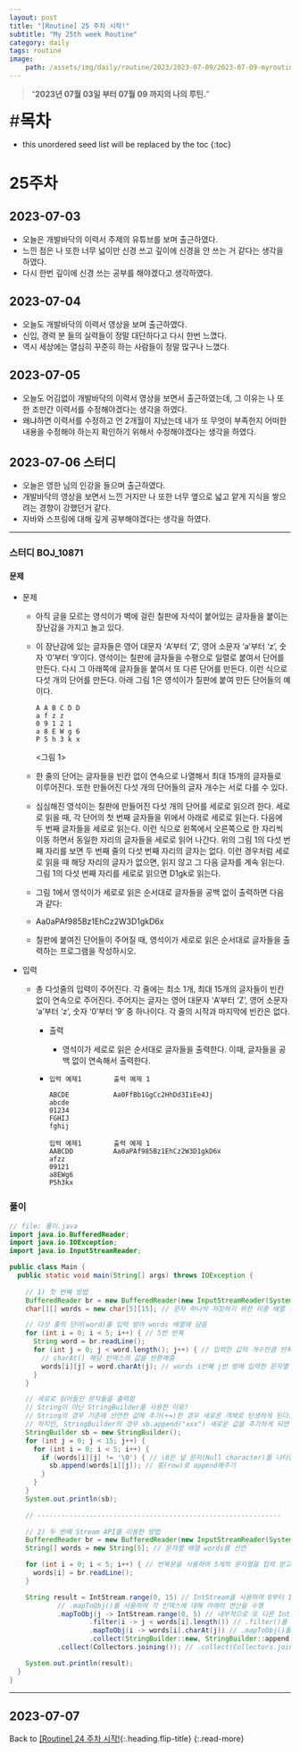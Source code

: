 ```yaml
---
layout: post
title: "[Routine] 25 주차 시작!"
subtitle: "My 25th week Routine"
category: daily
tags: routine
image:
    path: /assets/img/daily/routine/2023/2023-07-09/2023-07-09-myroutine-25th.png
---
```


> “**2023년 07월 03일 부터 07월 09 까지의 나의 루틴.**”

<span style="font-size:30px;">\#**목차**</span>
* this unordered seed list will be replaced by the toc
{:toc}

# 25주차
## 2023-07-03
- 오늘은 개발바닥의 이력서 주제의 유튜브를 보며 출근하였다.
- 느낀 점은 나 또한 너무 넓이만 신경 쓰고 깊이에 신경을 안 쓰는 거 같다는 생각을 하였다.
- 다시 한번 깊이에 신경 쓰는 공부를 해야겠다고 생각하였다.

## 2023-07-04
- 오늘도 개발바닥의 이력서 영상을 보며 출근하였다.
- 신입, 경력 분 들의 실력들이 정말 대단하다고 다시 한번 느꼈다.
- 역시 세상에는 열심히 꾸준히 하는 사람들이 정말 많구나 느꼈다.

## 2023-07-05
- 오늘도 어김없이 개발바닥의 이력서 영상을 보면서 출근하였는데, 그 이유는 나 또한 조만간 이력서를 수정해야겠다는 생각을 하였다.
- 왜냐하면 이력서를 수정하고 언 2개월이 지났는데 내가 또 무엇이 부족한지 어떠한 내용을 수정해야 하는지 확인하기 위해서 수정해야겠다는 생각을 하였다.

## 2023-07-06 스터디
- 오늘은 영한 님의 인강을 들으며 출근하였다.
- 개발바닥의 영상을 보면서 느낀 거지만 나 또한 너무 옆으로 넓고 얕게 지식을 쌓으려는 경향이 강했던거 같다.
- 자바와 스프링에 대해 깊게 공부해야겠다는 생각을 하였다.

***
### 스터디 BOJ_10871
#### 문제
- 문제
  - 아직 글을 모르는 영석이가 벽에 걸린 칠판에 자석이 붙어있는 글자들을 붙이는 장난감을 가지고 놀고 있다.
  - 이 장난감에 있는 글자들은 영어 대문자 ‘A’부터 ‘Z’, 영어 소문자 ‘a’부터 ‘z’, 숫자 ‘0’부터 ‘9’이다. 영석이는 칠판에 글자들을 수평으로 일렬로 붙여서 단어를 만든다. 다시 그 아래쪽에 글자들을 붙여서 또 다른 단어를 만든다. 이런 식으로 다섯 개의 단어를 만든다. 아래 그림 1은 영석이가 칠판에 붙여 만든 단어들의 예이다.
    ```text
    A A B C D D
    a f z z 
    0 9 1 2 1
    a 8 E W g 6
    P 5 h 3 k x
    ```
    <그림 1>

  - 한 줄의 단어는 글자들을 빈칸 없이 연속으로 나열해서 최대 15개의 글자들로 이루어진다. 또한 만들어진 다섯 개의 단어들의 글자 개수는 서로 다를 수 있다.
  - 심심해진 영석이는 칠판에 만들어진 다섯 개의 단어를 세로로 읽으려 한다. 세로로 읽을 때, 각 단어의 첫 번째 글자들을 위에서 아래로 세로로 읽는다. 다음에 두 번째 글자들을 세로로 읽는다. 이런 식으로 왼쪽에서 오른쪽으로 한 자리씩 이동 하면서 동일한 자리의 글자들을 세로로 읽어 나간다. 위의 그림 1의 다섯 번째 자리를 보면 두 번째 줄의 다섯 번째 자리의 글자는 없다. 이런 경우처럼 세로로 읽을 때 해당 자리의 글자가 없으면, 읽지 않고 그 다음 글자를 계속 읽는다. 그림 1의 다섯 번째 자리를 세로로 읽으면 D1gk로 읽는다.
  - 그림 1에서 영석이가 세로로 읽은 순서대로 글자들을 공백 없이 출력하면 다음과 같다:
  - Aa0aPAf985Bz1EhCz2W3D1gkD6x
  - 칠판에 붙여진 단어들이 주어질 때, 영석이가 세로로 읽은 순서대로 글자들을 출력하는 프로그램을 작성하시오.

- 입력
  - 총 다섯줄의 입력이 주어진다. 각 줄에는 최소 1개, 최대 15개의 글자들이 빈칸 없이 연속으로 주어진다. 주어지는 글자는 영어 대문자 ‘A’부터 ‘Z’, 영어 소문자 ‘a’부터 ‘z’, 숫자 ‘0’부터 ‘9’ 중 하나이다. 각 줄의 시작과 마지막에 빈칸은 없다.
    - 출력
      - 영석이가 세로로 읽은 순서대로 글자들을 출력한다. 이때, 글자들을 공백 없이 연속해서 출력한다.
      
    - ```text
      입력 예제1        출력 예제 1
    
      ABCDE           Aa0FfBb1GgCc2HhDd3IiEe4Jj
      abcde
      01234
      FGHIJ
      fghij
    
      입력 예제1        출력 예제 1
      AABCDD          Aa0aPAf985Bz1EhCz2W3D1gkD6x
      afzz
      09121
      a8EWg6
      P5h3kx
      ```

### 풀이

```java
// file: 풀이.java
import java.io.BufferedReader;
import java.io.IOException;
import java.io.InputStreamReader;

public class Main {
  public static void main(String[] args) throws IOException {
    
    // 1) 첫 번째 방법
    BufferedReader br = new BufferedReader(new InputStreamReader(System.in));
    char[][] words = new char[5][15]; // 문자 하나씩 저장하기 위한 이중 배열 선언

    // 다섯 줄의 단어(word)를 입력 받아 words 배열에 담음
    for (int i = 0; i < 5; i++) { // 5번 반복
      String word = br.readLine();
      for (int j = 0; j < word.length(); j++) { // 입력한 값의 개수만큼 반복
        // charAt() 해당 인덱스의 값을 반환해줌
        words[i][j] = word.charAt(j); // words i번째 j번 방에 입력한 문자열 word 변수의 j번째 값 넣기
      }
    }

    // 세로로 읽어들인 문자들을 출력함
    // String이 아닌 StringBuilder를 사용한 이유?
    // String의 경우 기존에 선언한 값에 추가(+=)한 경우 새로운 객체로 탄생하게 된다.
    // 하지만, StringBuilder의 경우 sb.append("xxx") 새로운 값을 추가하게 되면 기존 StringBuilder의 객체에 새로운 값이 추가된다.
    StringBuilder sb = new StringBuilder();
    for (int j = 0; j < 15; j++) {
      for (int i = 0; i < 5; i++) {
        if (words[i][j] != '\0') { // \0은 널 문자(Null character)를 나타낸다. 즉, null이 아닐때
          sb.append(words[i][j]); // 횡(row)로 append해주기
        }
      }
    }
    System.out.println(sb);
    
    // -------------------------------------------------------------

    // 2) 두 번째 Stream API를 이용한 방법
    BufferedReader br = new BufferedReader(new InputStreamReader(System.in)); // BufferedReader를 사용하여 입력을 처리
    String[] words = new String[5]; // 문자열 배열 words를 선언

    for (int i = 0; i < 5; i++) { // 반복문을 사용하여 5개의 문자열을 입력 받고, words 배열에 저장
      words[i] = br.readLine();
    }

    String result = IntStream.range(0, 15) // IntStream을 사용하여 0부터 14까지의 범위를 생성. 이 숫자들은 문자열의 인덱스를 나타낸다.
            // .mapToObj()를 사용하여 각 인덱스에 대해 아래의 연산을 수행
            .mapToObj(j -> IntStream.range(0, 5) // 내부적으로 또 다른 IntStream을 생성하여 0부터 4까지의 범위를 나타낸다. 이 숫자들은 각 문자열의 인덱스이다
                    .filter(i -> j < words[i].length()) // .filter()를 사용하여 해당 인덱스에 문자가 있는지 확인하고, 필요한 경우 해당 문자열에서 문자를 가져온다.
                    .mapToObj(i -> words[i].charAt(j)) // .mapToObj()를 사용하여 문자를 문자 객체로 변환
                    .collect(StringBuilder::new, StringBuilder::append, StringBuilder::append).toString()) // .collect()를 사용하여 내부 인덱스(IntStream의 요소)에 대해 필터링된 문자를 차례대로 StringBuilder 객체에 추가
            .collect(Collectors.joining()); // .collect(Collectors.joining())을 사용하여 각 인덱스의 문자들을 모아 하나의 문자열로 만든다.

    System.out.println(result);
  }
}
```

***

## 2023-07-07


Back to [[Routine] 24 주차 시작!](../06-june/2023-06-30-week-24th.md){:.heading.flip-title}
{:.read-more}

[//]: # (Continue with [[Routine] 26 주차 시작!]&#40;../07-july/2023-07-03-week-22th.md&#41;{:.heading.flip-title})
[//]: # ({:.read-more})

<!-- Links -->

<!-- Study Links -->

<!-- Commit Links -->